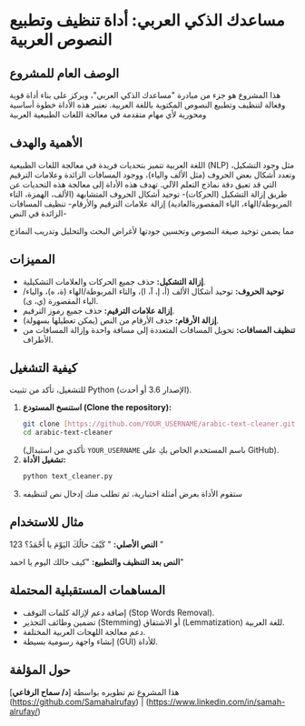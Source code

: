 # مساعدك الذكي العربي: أداة تنظيف وتطبيع النصوص العربية 
## الوصف العام للمشروع
هذا المشروع هو جزء من مبادرة "مساعدك الذكي العربي"، ويركز على بناء أداة قوية وفعالة لتنظيف وتطبيع النصوص المكتوبة باللغة العربية. تعتبر هذه الأداة خطوة أساسية ومحورية لأي مهام متقدمة في معالجة اللغات الطبيعية العربية

## الأهمية والهدف
اللغة العربية تتميز بتحديات فريدة في معالجة اللغات الطبيعية (NLP) مثل وجود التشكيل، وتعدد أشكال بعض الحروف (مثل الألف والياء)، ووجود المسافات الزائدة وعلامات الترقيم التي قد تعيق دقة نماذج التعلم الآلي. تهدف هذه الأداة إلى معالجة هذه التحديات عن طريق
 إزالة التشكيل (الحركات)-
 توحيد أشكال الحروف المتشابهة (الألف، الهمزة، التاء المربوطة/الهاء، الياء المقصورةالعادية)
 إزالة علامات الترقيم والأرقام- 
  تنظيف المسافات الزائدة في النص-  

مما يضمن توحيد صيغة النصوص وتحسين جودتها لأغراض البحث والتحليل وتدريب النماذج

## المميزات
- **إزالة التشكيل:** حذف جميع الحركات والعلامات التشكيلية.
- **توحيد الحروف:** توحيد أشكال الألف (أ، إ، آ، ا)، والتاء المربوطة/الهاء (ة، ه)، والياء/الياء المقصورة (ي، ى).
- **إزالة علامات الترقيم:** حذف جميع رموز الترقيم.
- **إزالة الأرقام:** حذف الأرقام من النص (يمكن تعطيلها بسهولة).
- **تنظيف المسافات:** تحويل المسافات المتعددة إلى مسافة واحدة وإزالة المسافات من الأطراف.

## كيفية التشغيل
للتشغيل، تأكد من تثبيت Python (الإصدار 3.6 أو أحدث).
1.  **استنسخ المستودع (Clone the repository):**
    ```bash
    git clone [https://github.com/YOUR_USERNAME/arabic-text-cleaner.git](https://github.com/YOUR_USERNAME/arabic-text-cleaner.git)
    cd arabic-text-cleaner
    ```
    (تأكدي من استبدال `YOUR_USERNAME` باسم المستخدم الخاص بكِ على GitHub).
2.  **تشغيل الأداة:**
    ```bash
    python text_cleaner.py
    ```
3.  ستقوم الأداة بعرض أمثلة اختبارية، ثم تطلب منك إدخال نص لتنظيفه

## مثال للاستخدام
**النص الأصلي:**
"  كَيْفَ حالُكَ اليَوْمَ يا أَحْمَدُ؟ 123  "

**النص بعد التنظيف والتطبيع:**
"كيف حالك اليوم يا احمد"

## المساهمات المستقبلية المحتملة
-   إضافة دعم لإزالة كلمات التوقف (Stop Words Removal).
-   تضمين وظائف التجذير (Stemming) أو الاشتقاق (Lemmatization) للغة العربية.
-   دعم معالجة اللهجات العربية المختلفة.
-   إنشاء واجهة رسومية بسيطة (GUI) للأداة.


## حول المؤلفة
هذا المشروع تم تطويره بواسطة [**د/ سماح الرفاعي**]
(https://github.com/Samahalrufay) | (https://www.linkedin.com/in/samah-alrufay/)

